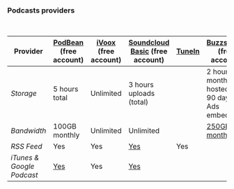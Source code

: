 ### Podcasts providers
<br>

| Provider                  | [PodBean](https://www.podbean.com/) (free account)           | [iVoox](https://www.ivoox.com/) (free account) | [Soundcloud Basic](https://checkout.soundcloud.com/pro?ref=t992) (free account) | [TuneIn](https://tunein.com/podcasters/) | [Buzzsprout](https://www.buzzsprout.com/) (free account) | [Podomatic](https://www.podomatic.com/) (free account) | [Anchor](https://anchor.fm/) (free account)                  |
| ------------------------- | ------------------------------------------------------------ | ---------------------------------------------- | ------------------------------------------------------------ | ---------------------------------------- | -------------------------------------------------------- | ------------------------------------------------------ | ------------------------------------------------------------ |
| *Storage*                 | 5 hours total                                                | Unlimited                                      | 3 hours uploads (total)                                      |                                          | 2 hours monthly, hosted for 90 days. Ads embedded        | up to 6 hours (500Mb). No expiration                   | Unlimited storage. No expiration.                            |
| *Bandwidth*               | 100GB monthly                                                | Unlimited                                      | Unlimited                                                    |                                          | [250GB monthly](https://www.buzzsprout.com/pricing)      | 15GB monthly                                           | Unlimited                                                    |
| *RSS Feed*                | Yes                                                          | Yes                                            | [Yes](https://soundcloud.com/settings/content)               | Yes                                      |                                                          |                                                        | Yes                                                          |
| *iTunes & Google Podcast* | [Yes](https://help.podbean.com/support/solutions/articles/25000016157-making-my-podcast-available-in-the-google-podcast-app) | Yes                                            | [Yes](https://help.soundcloud.com/hc/en-us/articles/115003451707-Submitting-your-RSS-feed-to-iTunes) |                                          |                                                          |                                                        | [Yes](https://help.anchor.fm/hc/en-us/articles/360004954351-Distributing-your-podcast-on-Anchor) |

